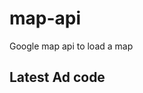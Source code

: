 # map-api
Google map api to load a map

<script async src="//pagead2.googlesyndication.com/pagead/js/adsbygoogle.js"></script>
<ins class="adsbygoogle"
     style="display:block"
     data-ad-format="fluid"
     data-ad-layout="image-top"
     data-ad-layout-key="-8b+2a-ey+8p+ug"
     data-ad-client="ca-pub-4146856286076977"
     data-ad-slot="6778005197"></ins>
<script>
     (adsbygoogle = window.adsbygoogle || []).push({});
</script>


## Latest Ad code

<script async src="https://pagead2.googlesyndication.com/pagead/js/adsbygoogle.js"></script>
<script>
     (adsbygoogle = window.adsbygoogle || []).push({
          google_ad_client: "ca-pub-4146856286076977",
          enable_page_level_ads: true
     });
</script>
